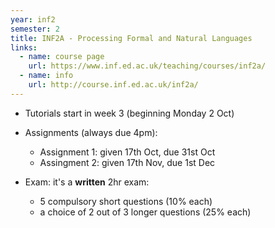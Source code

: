 ```yaml
---
year: inf2
semester: 2
title: INF2A - Processing Formal and Natural Languages
links:
  - name: course page
    url: https://www.inf.ed.ac.uk/teaching/courses/inf2a/
  - name: info
    url: http://course.inf.ed.ac.uk/inf2a/
---
```


- Tutorials start in week 3 (beginning Monday 2 Oct)
- Assignments (always due 4pm):
  - Assignment 1: given 17th Oct, due 31st Oct
  - Assingment 2: given 17th Nov, due 1st Dec

- Exam: it's a **written** 2hr exam:
  - 5 compulsory short questions (10% each)
  - a choice of 2 out of 3 longer questions (25% each)
